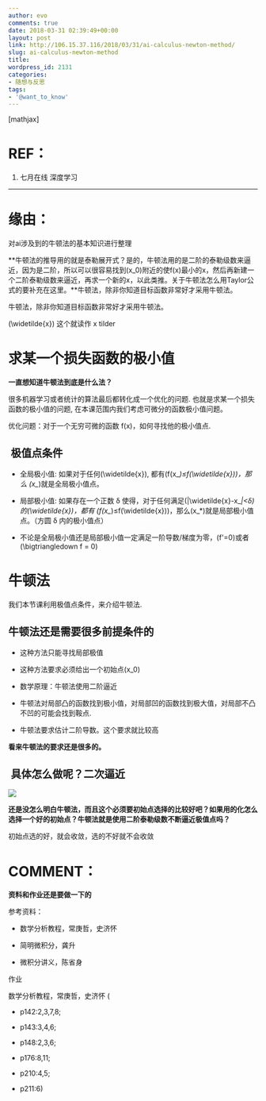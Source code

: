 ```yaml
---
author: evo
comments: true
date: 2018-03-31 02:39:49+00:00
layout: post
link: http://106.15.37.116/2018/03/31/ai-calculus-newton-method/
slug: ai-calculus-newton-method
title:
wordpress_id: 2131
categories:
- 随想与反思
tags:
- '@want_to_know'
---
```


<!-- more -->

[mathjax]


# REF：






  1. 七月在线 深度学习

********************************************************************************


# 缘由：


对ai涉及到的牛顿法的基本知识进行整理

**牛顿法的推导用的就是泰勒展开式？是的，牛顿法用的是二阶的泰勒级数来逼近，因为是二阶，所以可以很容易找到\(x_0\)附近的使f(x)最小的x，然后再新建一个二阶泰勒级数来逼近，再求一个新的x，以此类推。关于牛顿法怎么用Taylor公式的要补充在这里。**牛顿法，除非你知道目标函数非常好才采用牛顿法。

牛顿法，除非你知道目标函数非常好才采用牛顿法。



\(\widetilde{x}\) 这个就读作 x tilder




# 求某一个损失函数的极小值


**一直想知道牛顿法到底是什么法？**

很多机器学习或者统计的算法最后都转化成一个优化的问题. 也就是求某一个损失函数的极小值的问题, 在本课范围内我们考虑可微分的函数极小值问题。

优化问题：对于一个无穷可微的函数 f(x)，如何寻找他的极小值点.


##  极值点条件






  * 全局极小值: 如果对于任何\(\widetilde{x}\), 都有\(f(x_*)≤f(\widetilde{x})\)，那么 \(x_*\)就是全局极小值点。

  * 局部极小值: 如果存在一个正数 δ 使得，对于任何满足\(|\widetilde{x}-x_*|<δ\)的\(\widetilde{x}\)，都有 \(f(x_*)≤f(\widetilde{x})\)，那么\(x_*\)就是局部极小值点。（方圆 δ 内的极小值点）

  * 不论是全局极小值还是局部极小值一定满足一阶导数/梯度为零，\(f'=0\)或者\(\bigtriangledown f = 0\)




#




#




# 牛顿法


我们本节课利用极值点条件，来介绍牛顿法.


## 牛顿法还是需要很多前提条件的






  * 这种方法只能寻找局部极值

  * 这种方法要求必须给出一个初始点\(x_0\)

  * 数学原理：牛顿法使用二阶逼近

  * 牛顿法对局部凸的函数找到极小值，对局部凹的函数找到极大值，对局部不凸不凹的可能会找到鞍点.

  * 牛顿法要求估计二阶导数。这个要求就比较高


**看来牛顿法的要求还是很多的。**


##  具体怎么做呢？二次逼近




![](http://106.15.37.116/wp-content/uploads/2018/03/img_5abef2a06cdbd.png)


**还是没怎么明白牛顿法，而且这个必须要初始点选择的比较好吧？如果用的化怎么选择一个好的初始点？牛顿法就是使用二阶泰勒级数不断逼近极值点吗？**

初始点选的好，就会收敛，选的不好就不会收敛


#




# COMMENT：


**资料和作业还是要做一下的**

参考资料：




  * 数学分析教程，常庚哲，史济怀

  * 简明微积分，龚升

  * 微积分讲义，陈省身


作业

数学分析教程，常庚哲，史济怀 (


  * p142:2,3,7,8;

  * p143:3,4,6;

  * p148:2,3,6;

  * p176:8,11;

  * p210:4,5;

  * p211:6)
